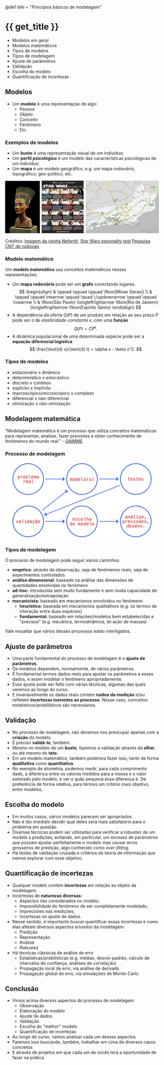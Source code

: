 
@def title = "Princípios básicos de modelagem"

# {{ get_title }}

* Modelos em geral
* Modelos matemáticos
* Tipos de modelos
* Tipos de modelagem
* Ajuste de parâmetros
* Validação
* Escolha do modelo
* Quantificação de incertezas


## Modelos

* Um **modelo** é uma representação de algo:
  * Pessoa
  * Objeto
  * Conceito
  * Fenômeno
  * Etc.


### Exemplos de modelos


* Um **busto** é uma representação visual de um indivíduo;
* Um **perfil psicológico** é um modelo das características psicológicas de um indivíduo;
* Um **mapa** é um modelo geográfico, e.g. um mapa rodoviário, topográfico, geo-político, etc.


![Exemplos de modelos](/assets/attachments/img/modmat_model_examples.png)


Créditos: [Imagem da rainha Nefertiti](https://commons.wikimedia.org/wiki/File:Nefertiti_30-01-2006.jpg?uselang=pt), [Star Wars pesonality test](https://www.geekinheels.com/2013/10/23/star-wars-mbti-chart.html) [Pesquisa CNT de rodovias](https://pesquisarodovias.cnt.org.br/)


### Modelo matemático

Um **modelo matemático** usa conceitos matemáticos nessas representações.

* Um **mapa rodoviário** pode ser um **grafo** conectando lugares.
$$ \begin{align}
& \qquad \qquad \qquad \fbox{Minas Gerais}  \\
& \qquad \qquad \nearrow \qquad \quad \;\updownarrow \qquad \qquad \nwarrow \\
& \fbox{São Paulo} \longleftrightarrow \fbox{Rio de Janeiro} \longleftrightarrow \fbox{Espírito Santo}
\end{align}
$$
* A dependência da oferta $Q(P)$ de um produto em relação ao seu preço $P$ pode ser o de *elasticidade-constante* $\epsilon$, com uma **função**
$$ Q(P) = C P^\epsilon.
$$
* A dinâmica populacional de uma determinada espécie pode ser a **equação diferencial logística**
$$ \frac{\text{d} x}{\text{d} t} = \alpha x - \beta x^2.
$$


### Tipos de modelos

* estacionário x dinâmico
* determinístico x estocástico
* discreto x contínuo
* explícito x implícito
* macroscópico/microscópico x complexo
* diferencial x não-diferencial
* otimização x não-otimização


## Modelagem matemática

"Modelagem matemática é um processo que utiliza conceitos matemáticos para representar, analisar, fazer previsões e obter conhecimento de fenômenos do mundo real." - [GAIMME](https://m3challenge.siam.org/resources/teaching-modeling)



### Processo de modelagem


![processo de modelagem](/assets/attachments/img/mathmoddiag_512x256.png)


### Tipos de modelagem

O processo de modelagem pode seguir vários caminhos:

* **empírico:** através da observação, seja de fenômenos reais, seja de experimentos controlados
* **análise dimensional:** baseado na análise das dimensões de quantidades envolvidas no fenômeno
* **ad-hoc:** introduzida sem muito fundamento e sem muita capacidade de generalização/extrapolação
* **mecanicista:** baseado em mecanismos envolvidos no fenômeno
  * **heurístico:** baseada em mecanismos qualitativos (e.g. os termos de interação entre duas espécies)
  * **fundamental:** baseado em relações/modelos bem estabelecidas e "precisos" (e.g. mecânica, termodinâmica, lei ação de massas)

Vale ressaltar que vários desses processos estão interligados.


## Ajuste de parâmetros

* Uma parte fundamental do processo de modelagem é o **ajuste de parâmetros**.
* Os modelos dependem, normalmente, de vários parâmetros.
* É fundamental termos dados reais para ajustar os parâmetros a esses dados, e assim modelar o fenômeno apropriadamente.
* Esse ajuste pode ser feito com várias técnicas, algumas das quais veremos ao longo do curso.
* E invariavelmente os dados reais contém **ruídos da medição** e/ou refletem **incertezas inerentes ao processo**. Nesse caso, conceitos estatísticos/probilísticos são necessários.


## Validação

* No processo de modelagem, não devemos nos preocupar apenas com a **criação** do modelo.
* É preciso **validá-lo**, também.
* Mesmo no modelo de um **busto**, fazemos a validação através da **olhar**, ou até mesmo do **tato**.
* Em um modelo matemático, também podemos fazer isso, tanto de forma **qualitativa** como **quantitativa**.
* No exemplo de alometria, podemos medir, para cada comprimento dado, a diferença entre os valores medidos para a massa e o valor estimado pelo modelo, e ver o quão pequena essa diferença é. De preferência de forma relativa, para termos um critério mais objetivo, entre modelos.


## Escolha do modelo

* Em muitos casos, vários modelos parecem ser apropriados.
* Não é tão imediato decidir qual deles será mais satisfatório para o problema em questão.
* Diversas técnicas podem ser utilizadas para verificar a robustez de um modelo a predições, evitando, em particular, um excesso de parâmetros que possam ajustar perfeitamente o modelo mas causar erros grosseiros de predição, algo conhecido como *over-fitting*.
* Há testes de validação cruzada e critérios de teoria de informação que iremos explorar com esse objetivo.


## Quantificação de incertezas

* Qualquer modelo contém **incertezas** em relação ao objeto da modelagem.
* Incertezas de **naturezas diversas:**
  * Aspectos não considerados no modelo;
  * Impossibilidade do fenômeno de ser completamente modelado;
  * Imprecisões nas medições;
  * Incertezas no ajuste de dados.
* Nesse sentido, é importante buscar quantificar essas incertezas e como elas afetam diversos aspectos oriundos da modelagem:
  * Predição
  * Representação
  * Análise
  * Robustez
* Há técnicas clássicas de análise de erro
  * Estatísticas/probilísticas (e.g. médias, desvio-padrão, cálculo de intervalos de confiança, análises de correlação)
  * Propagação local de erro, via análise de derivads
  * Propagação global de erro, via simulações de Monte-Carlo


## Conclusão

* Vimos acima diversos aspectos do processo de modelagem:
  * Observação
  * Elaboração do modelo
  * Ajuste de dados
  * Validação
  * Escolha do "melhor" modelo
  * Quantificação de incertezas
* Ao longo do curso, vamos analisar cada um desses aspectos
* Faremos isso buscando, também, trabalhar em cima de diversos casos concretos
* E através de projetos em que cada um de vocês terá a oportunidade de fazer na prática
